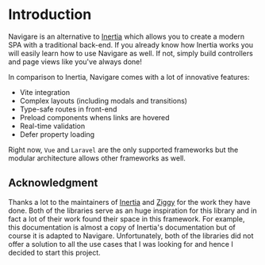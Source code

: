 # Introduction

Navigare is an alternative to [Inertia](https://inertiajs.com/) which allows you to create a modern SPA with a traditional back-end. If you already know how Inertia works you will easily learn how to use Navigare as well. If not, simply build controllers and page views like you've always done!

In comparison to Inertia, Navigare comes with a lot of innovative features:

- Vite integration
- Complex layouts (including modals and transitions)
- Type-safe routes in front-end
- Preload components whens links are hovered
- Real-time validation
- Defer property loading

Right now, `Vue` and `Laravel` are the only supported frameworks but the modular architecture allows other frameworks as well.

## Acknowledgment

Thanks a lot to the maintainers of [Inertia](https://inertiajs.com/) and [Ziggy](https://github.com/tighten/ziggy) for the work they have done. Both of the libraries serve as an huge inspiration for this library and in fact a lot of their work found their space in this framework. For example, this documentation is almost a copy of Inertia's documentation but of course it is adapted to Navigare. Unfortunately, both of the libraries did not offer a solution to all the use cases that I was looking for and hence I decided to start this project.

